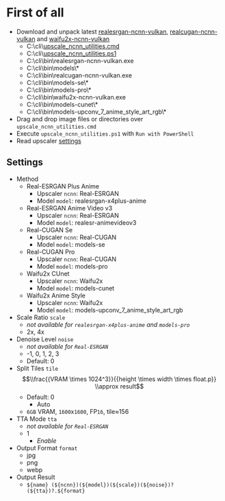 # First of all

- Download and unpack latest [realesrgan-ncnn-vulkan](https://github.com/xinntao/Real-ESRGAN/releases), [realcugan-ncnn-vulkan](https://github.com/nihui/realcugan-ncnn-vulkan/releases) and [waifu2x-ncnn-vulkan](https://github.com/nihui/waifu2x-ncnn-vulkan/releases)
    - C:\cli\\[upscale_ncnn_utilities.cmd](https://raw.githubusercontent.com/jc3213/batchscript/main/upscale/upscale_ncnn_utilities.cmd)
    - C:\cli\\[upscale_ncnn_utilities.ps1](https://raw.githubusercontent.com/jc3213/batchscript/main/upscale/upscale_ncnn_utilities.ps1)
    - C:\cli\bin\realesrgan-ncnn-vulkan.exe
    - C:\cli\bin\models\\\*
    - C:\cli\bin\realcugan-ncnn-vulkan.exe
    - C:\cli\bin\models-se\\*
    - C:\cli\bin\models-pro\\*
    - C:\cli\bin\waifu2x-ncnn-vulkan.exe
    - C:\cli\bin\models-cunet\\*
    - C:\cli\bin\models-upconv_7_anime_style_art_rgb\\*
- Drag and drop image files or directories over `upscale_ncnn_utilities.cmd`
- Execute `upscale_ncnn_utilities.ps1` with `Run with PowerShell`
- Read upscaler [settings](#Settings)

## Settings
- Method
    - Real-ESRGAN Plus Anime
        - Upscaler `ncnn`: Real-ESRGAN
        - Model `model`: realesrgan-x4plus-anime
    - Real-ESRGAN Anime Video v3
        - Upscaler `ncnn`: Real-ESRGAN
        - Model `model`: realesr-animevideov3
    - Real-CUGAN Se
        - Upscaler `ncnn`: Real-CUGAN
        - Model `model`: models-se
    - Real-CUGAN Pro
        - Upscaler `ncnn`: Real-CUGAN
        - Model `model`: models-pro
    - Waifu2x CUnet
        - Upscaler `ncnn`: Waifu2x
        - Model `model`: models-cunet
    - Waifu2x Anime Style
        - Upscaler `ncnn`: Waifu2x
        - Model `model`: models-upconv_7_anime_style_art_rgb
- Scale Ratio `scale`
    - *not available for `realesrgan-x4plus-anime` and `models-pro`*
    - 2x, 4x
- Denoise Level `noise`
    - *not available for `Real-ESRGAN`*
    - -1, 0, 1, 2, 3
    - Default: 0
- Split Tiles `tile`
$$\\frac{{VRAM \times 1024^3}}{{height \times width \times float.p}} \\approx result$$
    - Default: 0
        - Auto
    - `6GB` VRAM, `1600`x`1600`, FP`16`, tile≈156
- TTA Mode `tta`
    - *not available for `Real-ESRGAN`*
    - 1
        - *Enable*
- Output Format `format`
    - jpg
    - png
    - webp
- Output Result
    - `${name} (${ncnn})(${model})(${scale})(${noise})?(${tta})?.${format}`
